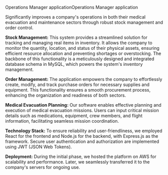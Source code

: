 
Operations Manager applicationOperations Manager application

Significantly improves a company's operations in both their medical evacuation and maintenance sectors through robust stock management and order control.

**Stock Management:**
This system provides a streamlined solution for tracking and managing real items in inventory. It allows the company to monitor the quantity, location, and status of their physical assets, ensuring efficient resource allocation and preventing shortages or overstocking. The backbone of this functionality is a meticulously designed and integrated database schema in MySQL, which powers the system's inventory management.

**Order Management:**
The application empowers the company to effortlessly create, modify, and track purchase orders for necessary supplies and equipment. This functionality ensures a smooth procurement process, enhancing the organization and readiness of both sectors.

**Medical Evacuation Planning:**
Our software enables effective planning and execution of medical evacuation missions. Users can input critical mission details such as medications, equipment, crew members, and flight information, facilitating seamless mission coordination.

**Technology Stack:**
To ensure reliability and user-friendliness, we employed React for the frontend and Node.js for the backend, with Express.js as the framework. Secure user authentication and authorization are implemented using JWT (JSON Web Tokens).

**Deployment:**
During the initial phase, we hosted the platform on AWS for scalability and performance. Later, we seamlessly transferred it to the company's servers for ongoing use.


